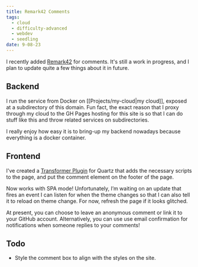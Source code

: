 ```yaml
---
title: Remark42 Comments
tags:
  - cloud
  - difficulty-advanced
  - webdev
  - seedling
date: 9-08-23
---
```

I recently added [Remark42](https://remark42.com/) for comments. It's still a work in progress, and I plan to update quite a few things about it in future.
## Backend
I run the service from Docker on [[Projects/my-cloud|my cloud]], exposed at a subdirectory of this domain. Fun fact, the exact reason that I proxy through my cloud to the GH Pages hosting for this site is so that I can do stuff like this and throw related services on subdirectories. 

I really enjoy how easy it is to bring-up my backend nowadays because everything is a docker container.
## Frontend
I've created a [Transformer Plugin](https://quartz.jzhao.xyz/advanced/making-plugins#transformers) for Quartz that adds the necessary scripts to the page, and put the comment element on the footer of the page. 

Now works with SPA mode! Unfortunately, I’m waiting on an update that fires an event I can listen for when the theme changes so that I can also tell it to reload on theme change. For now, refresh the page if it looks glitched. 

At present, you can choose to leave an anonymous comment or link it to your GitHub account. Alternatively, you can use use email confirmation for notifications when someone replies to your comments!
## Todo
- Style the comment box to align with the styles on the site.